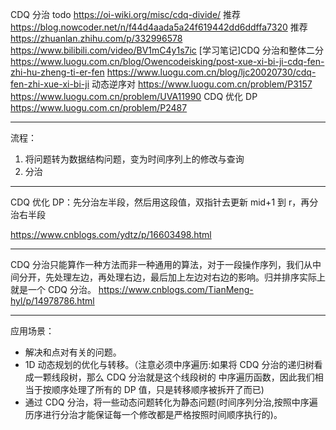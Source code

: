 CDQ 分治
todo https://oi-wiki.org/misc/cdq-divide/
推荐 https://blog.nowcoder.net/n/f44d4aada5a24f619442dd6ddffa7320
推荐 https://zhuanlan.zhihu.com/p/332996578
https://www.bilibili.com/video/BV1mC4y1s7ic
[学习笔记]CDQ 分治和整体二分 https://www.luogu.com.cn/blog/Owencodeisking/post-xue-xi-bi-ji-cdq-fen-zhi-hu-zheng-ti-er-fen
https://www.luogu.com.cn/blog/ljc20020730/cdq-fen-zhi-xue-xi-bi-ji
动态逆序对 https://www.luogu.com.cn/problem/P3157 https://www.luogu.com.cn/problem/UVA11990
CDQ 优化 DP https://www.luogu.com.cn/problem/P2487

---

流程：

1. 将问题转为数据结构问题，变为时间序列上的修改与查询
2. 分治

---

CDQ 优化 DP：先分治左半段，然后用这段值，双指针去更新 mid+1 到 r，再分治右半段

https://www.cnblogs.com/ydtz/p/16603498.html

---

CDQ 分治只能算作一种方法而非一种通用的算法，对于一段操作序列，我们从中间分开，先处理左边，再处理右边，最后加上左边对右边的影响。归并排序实际上就是一个 CDQ 分治。
https://www.cnblogs.com/TianMeng-hyl/p/14978786.html

---

应用场景：

- 解决和点对有关的问题。
- 1D 动态规划的优化与转移。（注意必须中序遍历:如果将 CDQ 分治的递归树看成一颗线段树，那么 CDQ 分治就是这个线段树的 中序遍历函数，因此我们相当于按顺序处理了所有的 DP 值，只是转移顺序被拆开了而已)
- 通过 CDQ 分治，将一些动态问题转化为静态问题(时间序列分治,按照中序遍历序进行分治才能保证每一个修改都是严格按照时间顺序执行的)。
